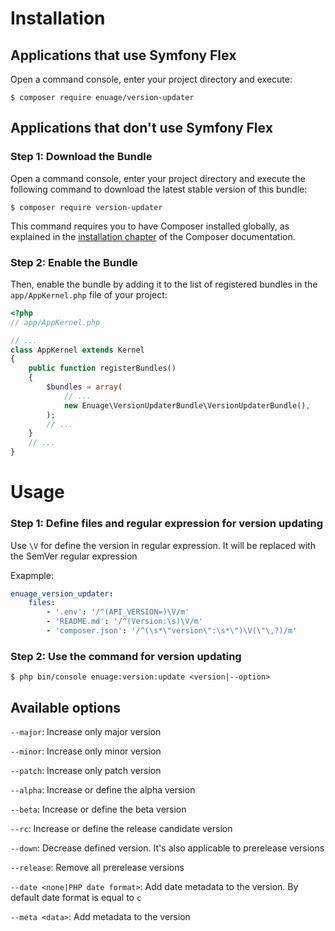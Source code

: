 Installation
============

Applications that use Symfony Flex
----------------------------------

Open a command console, enter your project directory and execute:

```console
$ composer require enuage/version-updater
```

Applications that don't use Symfony Flex
----------------------------------------

### Step 1: Download the Bundle

Open a command console, enter your project directory and execute the
following command to download the latest stable version of this bundle:

```console
$ composer require version-updater
```

This command requires you to have Composer installed globally, as explained
in the [installation chapter](https://getcomposer.org/doc/00-intro.md)
of the Composer documentation.

### Step 2: Enable the Bundle

Then, enable the bundle by adding it to the list of registered bundles
in the `app/AppKernel.php` file of your project:

```php
<?php
// app/AppKernel.php

// ...
class AppKernel extends Kernel
{
    public function registerBundles()
    {
        $bundles = array(
            // ...
            new Enuage\VersionUpdaterBundle\VersionUpdaterBundle(),
        );
        // ...
    }
    // ...
}
```

Usage
=====

### Step 1: Define files and regular expression for version updating

Use `\V` for define the version in regular expression. It will be replaced with the SemVer regular expression

Exapmple:

```yml
enuage_version_updater:
    files:
        - '.env': '/^(API_VERSION=)\V/m'
        - 'README.md': '/^(Version:\s)\V/m'
        - 'composer.json': '/^(\s*\"version\":\s*\")\V(\"\,?)/m'
```

### Step 2: Use the command for version updating

```
$ php bin/console enuage:version:update <version|--option>
```

Available options
-----------------

`--major`: Increase only major version

`--minor`: Increase only minor version

`--patch`: Increase only patch version

`--alpha`: Increase or define the alpha version

`--beta`: Increase or define the beta version

`--rc`: Increase or define the release candidate version

`--down`: Decrease defined version. It's also applicable to prerelease versions

`--release`: Remove all prerelease versions

`--date <none|PHP date format>`: Add date metadata to the version. By default date format is equal to `c`

`--meta <data>`: Add metadata to the version
